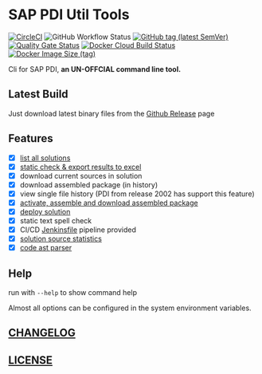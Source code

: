 # SAP PDI Util Tools

[![CircleCI](https://circleci.com/gh/Soontao/pdi-util.svg?style=shield)](https://circleci.com/gh/Soontao/pdi-util)
![GitHub Workflow Status](https://img.shields.io/github/workflow/status/Soontao/pdi-util/Snapshot%20Build?label=workflow)
[![GitHub tag (latest SemVer)](https://img.shields.io/github/tag/Soontao/pdi-util.svg)](https://github.com/Soontao/pdi-util/releases)
[![Quality Gate Status](https://sonarcloud.io/api/project_badges/measure?project=Soontao_pdi-util&metric=alert_status)](https://sonarcloud.io/dashboard?id=Soontao_pdi-util)
[![Docker Cloud Build Status](https://img.shields.io/docker/cloud/build/theosun/pdiutil)](https://hub.docker.com/repository/docker/theosun/pdiutil)
[![Docker Image Size (tag)](https://img.shields.io/docker/image-size/theosun/pdiutil/latest)](https://hub.docker.com/repository/docker/theosun/pdiutil)

Cli for SAP PDI, **an UN-OFFCIAL command line tool.**

## Latest Build

Just download latest binary files from the [Github Release](https://github.com/Soontao/pdi-util/releases) page

## Features

* [x] [list all solutions](https://github.com/Soontao/pdi-util/wiki/How-to-list-all-solutions)
* [x] [static check & export results to excel](https://github.com/Soontao/pdi-util/wiki/How-to-do-static-check)
* [x] download current sources in solution
* [x] download assembled package (in history)
* [x] view single file history (PDI from release 2002 has support this feature)
* [x] [activate, assemble and download assembled package](https://github.com/Soontao/pdi-util/wiki/How-to-assemble-solution)
* [x] [deploy solution](https://github.com/Soontao/pdi-util/wiki/How-to-deploy-solution)
* [x] static text spell check
* [x] CI/CD [Jenkinsfile](./jenkins) pipeline provided
* [x] [solution source statistics](https://github.com/Soontao/pdi-util/wiki/How-to-statistics-solution-scale)
* [x] [code ast parser](https://github.com/Soontao/grammar-pdi)

## Help

run with `--help` to show command help

Almost all options can be configured in the system environment variables.

## [CHANGELOG](./CHANGELOG.md)

## [LICENSE](./LICENSE)
